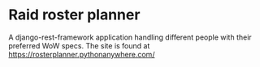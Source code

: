 # Raid roster planner
A django-rest-framework application handling different people with their preferred WoW specs. 
The site is found at https://rosterplanner.pythonanywhere.com/
